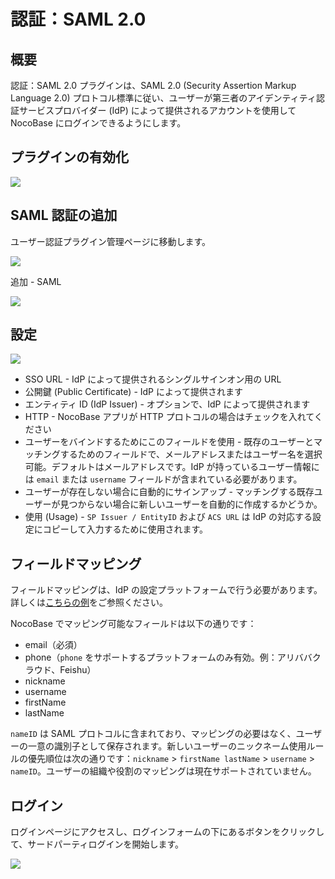 # 認証：SAML 2.0

<PluginInfo commercial="true" name="auth-saml"></PluginInfo>

## 概要

認証：SAML 2.0 プラグインは、SAML 2.0 (Security Assertion Markup Language 2.0) プロトコル標準に従い、ユーザーが第三者のアイデンティティ認証サービスプロバイダー (IdP) によって提供されるアカウントを使用して NocoBase にログインできるようにします。

## プラグインの有効化

![](https://static-docs.nocobase.com/6a12f3d8073c47532a4f8aac900e4296.png)

## SAML 認証の追加

ユーザー認証プラグイン管理ページに移動します。

![](../auth-oidc/static/2023-12-03-18-19-33.png)

追加 - SAML

![](https://static-docs.nocobase.com/5076fe56086b7799be308bbaf7c4425d.png)

## 設定

![](https://static-docs.nocobase.com/976b66e589973c322d81dcddd22c6146.png)

- SSO URL - IdP によって提供されるシングルサインオン用の URL
- 公開鍵 (Public Certificate) - IdP によって提供されます
- エンティティ ID (IdP Issuer) - オプションで、IdP によって提供されます
- HTTP - NocoBase アプリが HTTP プロトコルの場合はチェックを入れてください
- ユーザーをバインドするためにこのフィールドを使用 - 既存のユーザーとマッチングするためのフィールドで、メールアドレスまたはユーザー名を選択可能。デフォルトはメールアドレスです。IdP が持っているユーザー情報には `email` または `username` フィールドが含まれている必要があります。
- ユーザーが存在しない場合に自動的にサインアップ - マッチングする既存ユーザーが見つからない場合に新しいユーザーを自動的に作成するかどうか。
- 使用 (Usage) - `SP Issuer / EntityID` および `ACS URL` は IdP の対応する設定にコピーして入力するために使用されます。

## フィールドマッピング

フィールドマッピングは、IdP の設定プラットフォームで行う必要があります。詳しくは[こちらの例](../auth-saml/example/google.md)をご参照ください。

NocoBase でマッピング可能なフィールドは以下の通りです：

- email（必須）
- phone（`phone` をサポートするプラットフォームのみ有効。例：アリババクラウド、Feishu）
- nickname
- username
- firstName
- lastName

`nameID` は SAML プロトコルに含まれており、マッピングの必要はなく、ユーザーの一意の識別子として保存されます。新しいユーザーのニックネーム使用ルールの優先順位は次の通りです：`nickname` > `firstName lastName` > `username` > `nameID`。ユーザーの組織や役割のマッピングは現在サポートされていません。

## ログイン

ログインページにアクセスし、ログインフォームの下にあるボタンをクリックして、サードパーティログインを開始します。

![](https://static-docs.nocobase.com/74963865c9d36a294948e6adeb5b24bc.png)


